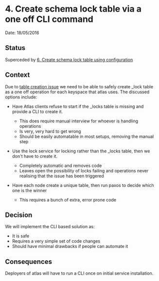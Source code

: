 # 4. Create schema lock table via a one off CLI command

Date: 18/05/2016

## Status

Superceded by [6. Create schema lock table using configuration](0006-create-schema-lock-table-using-configuration.md)

## Context

Due to [table creation issue](0002-prevent-tables-from-being-creating-simultaneously-in-cassandra-via-a-locks-table.md) we need to be able to safely create _lock table as a one off operation for each keyspace that atlas uses. The discussed options include:

- Have Atlas clients refuse to start if the _locks table is missing and provide a CLI to create it.
  - This does require manual interview for whoever is handling operations
  - Is very, very hard to get wrong
  - Should be easily automatable in most setups, removing the manual step

- Use the lock service for locking rather than the _locks table, then we don't have to create it.
  - Completely automatic and removes code
  - Leaves open the possibility of locks failing and operations never realising that the issue has been triggered

- Have each node create a unique table, then run paxos to decide which one is the winner
  - This requires a bunch of extra, error prone code


## Decision

We will implement the CLI based solution as:

- It is safe
- Requires a very simple set of code changes
- Should have minimal drawbacks if people can automate it

## Consequences

Deployers of atlas will have to run a CLI once on initial service installation.
